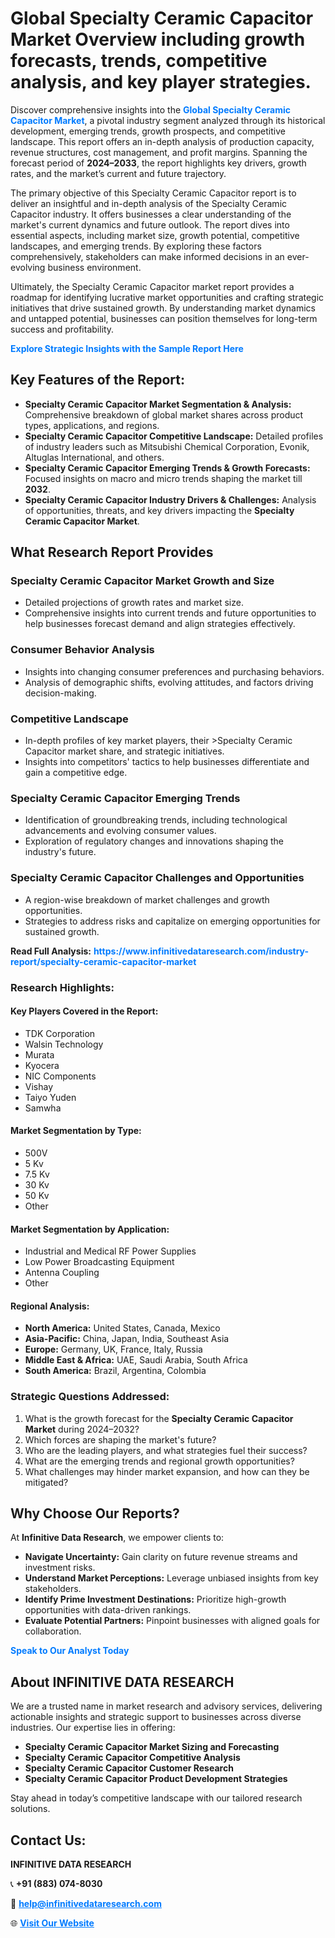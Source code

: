 <h1>Global Specialty Ceramic Capacitor Market Overview including growth forecasts, trends, competitive analysis, and key player strategies.</h1>
<p>
Discover comprehensive insights into the 
<a href="https://www.infinitivedataresearch.com/industry-report/specialty-ceramic-capacitor-market" rel="dofollow" style="color: #007BFF; text-decoration: none;"><strong>Global Specialty Ceramic Capacitor Market</strong></a>, a pivotal industry segment analyzed through its historical development, emerging trends, growth prospects, and competitive landscape. This report offers an in-depth analysis of production capacity, revenue structures, cost management, and profit margins. Spanning the forecast period of <strong>2024–2033</strong>, the report highlights key drivers, growth rates, and the market’s current and future trajectory.
</p>
<p>
The primary objective of this Specialty Ceramic Capacitor report is to deliver an insightful and in-depth analysis of the Specialty Ceramic Capacitor industry. It offers businesses a clear understanding of the market's current dynamics and future outlook. The report dives into essential aspects, including market size, growth potential, competitive landscapes, and emerging trends. By exploring these factors comprehensively, stakeholders can make informed decisions in an ever-evolving business environment.
</p>
<p>
Ultimately, the Specialty Ceramic Capacitor market report provides a roadmap for identifying lucrative market opportunities and crafting strategic initiatives that drive sustained growth. By understanding market dynamics and untapped potential, businesses can position themselves for long-term success and profitability.
</p>
<p>
<a href="https://www.infinitivedataresearch.com/request-sample/reportId=106997" style="color: #007BFF; text-decoration: none;"><strong>Explore Strategic Insights with the Sample Report Here</strong></a>
</p>

<h2>Key Features of the Report:</h2>
<ul>
<li><strong>Specialty Ceramic Capacitor Market Segmentation & Analysis:</strong> Comprehensive breakdown of global market shares across product types, applications, and regions.</li>
<li><strong>Specialty Ceramic Capacitor Competitive Landscape:</strong> Detailed profiles of industry leaders such as Mitsubishi Chemical Corporation, Evonik, Altuglas International, and others.</li>
<li><strong>Specialty Ceramic Capacitor Emerging Trends & Growth Forecasts:</strong> Focused insights on macro and micro trends shaping the market till <strong>2032</strong>.</li>
<li><strong>Specialty Ceramic Capacitor Industry Drivers & Challenges:</strong> Analysis of opportunities, threats, and key drivers impacting the <strong>Specialty Ceramic Capacitor Market</strong>.</li>
</ul>

<h2>What Research Report Provides</h2>
<h3>Specialty Ceramic Capacitor Market Growth and Size</h3>
<ul>
<li>Detailed projections of growth rates and market size.</li>
<li>Comprehensive insights into current trends and future opportunities to help businesses forecast demand and align strategies effectively.</li>
</ul>

<h3>Consumer Behavior Analysis</h3>
<ul>
<li>Insights into changing consumer preferences and purchasing behaviors.</li>
<li>Analysis of demographic shifts, evolving attitudes, and factors driving decision-making.</li>
</ul>

<h3>Competitive Landscape</h3>
<ul>
<li>In-depth profiles of key market players, their >Specialty Ceramic Capacitor market share, and strategic initiatives.</li>
<li>Insights into competitors' tactics to help businesses differentiate and gain a competitive edge.</li>
</ul>

<h3>Specialty Ceramic Capacitor Emerging Trends</h3>
<ul>
<li>Identification of groundbreaking trends, including technological advancements and evolving consumer values.</li>
<li>Exploration of regulatory changes and innovations shaping the industry's future.</li>
</ul>

<h3>Specialty Ceramic Capacitor Challenges and Opportunities</h3>
<ul>
<li>A region-wise breakdown of market challenges and growth opportunities.</li>
<li>Strategies to address risks and capitalize on emerging opportunities for sustained growth.</li>
</ul>
<p><strong>Read Full Analysis:</strong> <a href="https://www.infinitivedataresearch.com/industry-report/specialty-ceramic-capacitor-market" rel="dofollow" style="color: #007BFF; text-decoration: none;"><strong>https://www.infinitivedataresearch.com/industry-report/specialty-ceramic-capacitor-market</strong></a></p>
<h3>Research Highlights:</h3>
<h4>Key Players Covered in the Report:</h4>
<ul><li>TDK Corporation</li><li>Walsin Technology</li><li>Murata</li><li>Kyocera</li><li>NIC Components</li><li>Vishay</li><li>Taiyo Yuden</li><li>Samwha</li></ul>
<h4>Market Segmentation by Type:</h4>
<ul><li>500V</li><li>5 Kv</li><li>7.5 Kv</li><li>30 Kv</li><li>50 Kv</li><li>Other</li></ul>
<h4>Market Segmentation by Application:</h4>
<ul><li>Industrial and Medical RF Power Supplies</li><li>Low Power Broadcasting Equipment</li><li>Antenna Coupling</li><li>Other</li></ul>

<h4>Regional Analysis:</h4>
<ul>
<li><strong>North America:</strong> United States, Canada, Mexico</li>
<li><strong>Asia-Pacific:</strong> China, Japan, India, Southeast Asia</li>
<li><strong>Europe:</strong> Germany, UK, France, Italy, Russia</li>
<li><strong>Middle East & Africa:</strong> UAE, Saudi Arabia, South Africa</li>
<li><strong>South America:</strong> Brazil, Argentina, Colombia</li>
</ul>

<h3>Strategic Questions Addressed:</h3>
<ol>
<li>What is the growth forecast for the <strong>Specialty Ceramic Capacitor Market</strong> during 2024–2032?</li>
<li>Which forces are shaping the market's future?</li>
<li>Who are the leading players, and what strategies fuel their success?</li>
<li>What are the emerging trends and regional growth opportunities?</li>
<li>What challenges may hinder market expansion, and how can they be mitigated?</li>
</ol>

<h2>Why Choose Our Reports?</h2>
<p>At <strong>Infinitive Data Research</strong>, we empower clients to:</p>
<ul>
<li><strong>Navigate Uncertainty:</strong> Gain clarity on future revenue streams and investment risks.</li>
<li><strong>Understand Market Perceptions:</strong> Leverage unbiased insights from key stakeholders.</li>
<li><strong>Identify Prime Investment Destinations:</strong> Prioritize high-growth opportunities with data-driven rankings.</li>
<li><strong>Evaluate Potential Partners:</strong> Pinpoint businesses with aligned goals for collaboration.</li>
</ul>
<p><a href="https://www.infinitivedataresearch.com/industry-report/specialty-ceramic-capacitor-market" rel="dofollow" style="color: #007BFF; text-decoration: none;"><strong>Speak to Our Analyst Today</strong></a></p>

<h2>About INFINITIVE DATA RESEARCH</h2>
<p>We are a trusted name in market research and advisory services, delivering actionable insights and strategic support to businesses across diverse industries. Our expertise lies in offering:</p>
<ul>
<li><strong>Specialty Ceramic Capacitor Market Sizing and Forecasting</strong></li>
<li><strong>Specialty Ceramic Capacitor Competitive Analysis</strong></li>
<li><strong>Specialty Ceramic Capacitor Customer Research</strong></li>
<li><strong>Specialty Ceramic Capacitor Product Development Strategies</strong></li>
</ul>
<p>Stay ahead in today’s competitive landscape with our tailored research solutions.</p>

<h2>Contact Us:</h2>
<p><strong>INFINITIVE DATA RESEARCH</strong></p>
<p>📞 <strong>+91 (883) 074-8030</strong></p>
<p>📧 <strong><a href="mailto:help@infinitivedataresearch.com" style="color: #007BFF;">help@infinitivedataresearch.com</a></strong></p>
<p>🌐 <strong><a href="https://www.infinitivedataresearch.com" rel="dofollow" style="color: #007BFF;">Visit Our Website</a></strong></p>
